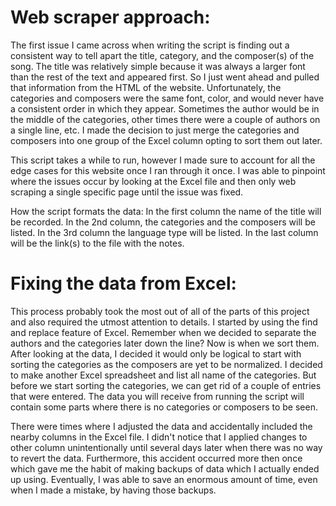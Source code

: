 # Web scraper approach:
The first issue I came across when writing the script is finding out a consistent way to tell apart the title, category, and the composer(s) of the song. The title was relatively simple because it was always a larger font than the rest of the text and appeared first. So I just went ahead and pulled that information from the HTML of the website. Unfortunately, the categories and composers were the same font, color, and would never have a consistent order in which they appear. Sometimes the author would be in the middle of the categories, other times there were a couple of authors on a single line, etc. I made the decision to just merge the categories and composers into one group of the Excel column opting to sort them out later. 

This script takes a while to run, however I made sure to account for all the edge cases for this website once I ran through it once. I was able to pinpoint where the issues occur by looking at the Excel file and then only web scraping a single specific page until the issue was fixed.

How the script formats the data:
In the first column the name of the title will be recorded. In the 2nd column, the categories and the composers will be listed. In the 3rd column the language type will be listed. In the last column will be the link(s) to the file with the notes. 

# Fixing the data from Excel:
This process probably took the most out of all of the parts of this project and also required the utmost attention to details. I started by using the find and replace feature of Excel. Remember when we decided to separate the authors and the categories later down the line? Now is when we sort them. After looking at the data, I decided it would only be logical to start with sorting the categories as the composers are yet to be normalized. I decided to make another Excel spreadsheet and list all name of the categories. But before we start sorting the categories, we can get rid of a couple of entries that were entered. The data you will receive from running the script will contain some parts where there is no categories or composers to be seen.  

There were times where I adjusted the data and accidentally included the nearby columns in the Excel file. I didn't notice that I applied changes to other column unintentionally until several days later when there was no way to revert the data. Furthermore, this accident occurred more then once which gave me the habit of making backups of data which I actually ended up using. Eventually, I was able to save an enormous amount of time, even when I made a mistake, by having those backups.  
